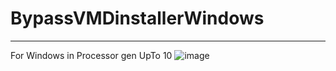 # BypassVMDinstallerWindows
_________________________________________________
For Windows in Processor gen UpTo 10 
![image](https://i.ytimg.com/vi/M2iFfsAj3QU/maxresdefault.jpg)
